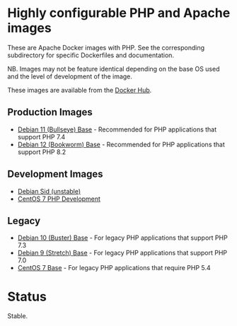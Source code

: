 # Highly configurable PHP and Apache images

These are Apache Docker images with PHP. See the corresponding subdirectory for specific Dockerfiles and documentation.

NB. Images may not be feature identical depending on the base OS used and the level of development of the image.

These images are available from the [Docker Hub](https://hub.docker.com/r/panubo/php-apache/).

## Production Images

- [Debian 11 (Bullseye) Base](/debian11) - Recommended for PHP applications that support PHP 7.4
- [Debian 12 (Bookworm) Base](/debian12) - Recommended for PHP applications that support PHP 8.2

## Development Images

- [Debian Sid (unstable)](/sid)
- [CentOS 7 PHP Development](/centos7)

## Legacy

- [Debian 10 (Buster) Base](/debian10) - For legacy PHP applications that support PHP 7.3
- [Debian 9 (Stretch) Base](/debian9) - For legacy PHP applications that support PHP 7.0
- [CentOS 7 Base](/centos7) - For legacy PHP applications that require PHP 5.4

# Status

Stable.
